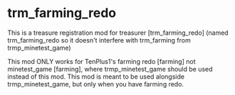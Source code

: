 # trm_farming_redo
This is a treasure registration mod for treasurer [trm_farming_redo] (named trm_farming_redo so it doesn't interfere with trm_farming from trmp_minetest_game)


This mod ONLY works for TenPlus1's farming redo [farming] not minetest_game [farming], where trmp_minetest_game should be used instead of this mod. This mod is meant to be used alongside trmp_minetest_game, but only when you have farming redo.
